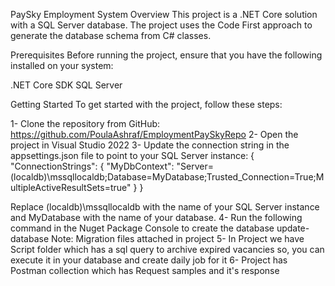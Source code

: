 PaySky Employment System
Overview
This project is a .NET Core solution with a SQL Server database. The project uses the Code First approach to generate the database schema from C# classes.

Prerequisites
Before running the project, ensure that you have the following installed on your system:

.NET Core SDK 
SQL Server 

Getting Started
To get started with the project, follow these steps:

1- Clone the repository from GitHub:
  https://github.com/PoulaAshraf/EmploymentPaySkyRepo
2- Open the project in Visual Studio 2022
3- Update the connection string in the appsettings.json file to point to your SQL Server instance:
  {
  "ConnectionStrings": {
    "MyDbContext": "Server=(localdb)\\mssqllocaldb;Database=MyDatabase;Trusted_Connection=True;MultipleActiveResultSets=true"
  }
  }

  Replace (localdb)\\mssqllocaldb with the name of your SQL Server instance and MyDatabase with the name of your database.
4- Run the following command in the Nuget Package Console to create the database 
  update-database 
  Note: Migration files attached in project
5- In Project we have Script folder which has a sql query to archive expired vacancies so, you can execute it in your database and create daily job for it 
6- Project has Postman collection which has Request samples and it's response 
